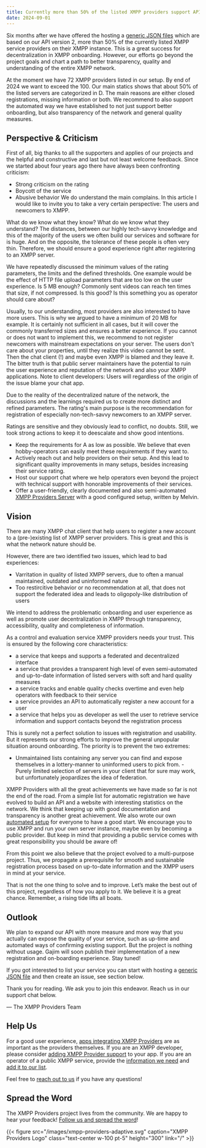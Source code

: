 ```yaml
---
title: Currently more than 50% of the listed XMPP providers support API version 2
date: 2024-09-01
---
```


Six months after we have offered the hosting a [generic JSON files](https://providers.xmpp.net/provider-file-generator/) which are based on our API version 2, more than 50% of the currently listed XMPP service providers on their XMPP instance.
This is a great success for decentralization in XMPP onboarding. However, our efforts go beyond the project goals and chart a path to better transparency, quality and understanding of the entire XMPP network.

At the moment we have 72 XMPP providers listed in our setup.
By end of 2024 we want to exceed the 100.
Our main statics shows that about 50% of the listed servers are categorized in D.
The main reasons are either closed registrations, missing information or both.
We recommend to also support the automated way we have established to not just support better onboarding, but also transparency of the network and general quality measures.

## Perspective &  Criticism

First of all, big thanks to all the supporters and applies of our projects and the helpful and constructive and last but not least welcome feedback.
Since we started about four years ago there have always been confronting criticism:
- Strong criticism on the rating
- Boycott of the service
- Abusive behavior
We do understand the main complains.
In this article I would like to invite you to take a very certain perspective: The users and newcomers to XMPP.

What do we know what they know?
What do we know what they understand?
The distances, between our highly tech-savvy knowledge and this of the majority of the users we often build our services and software for is huge.
And on the opposite, the tolerance of these people is often very thin.
Therefore, we should ensure a good experience right after registering to an XMPP server.

We have repeatedly discussed the minimum values of the rating parameters, the limits and the defined thresholds.
One example would be the effect of HTTP file upload parameters that are too low on the user experience.
Is 5 MB enough? Commonly sent videos can reach ten times that size, if not compressed.
Is this good? Is this something you as operator should care about?

Usually, to our understanding, most providers are also interested to have more users.
This is why we argued to have a minimum of 20 MB for example.
It is certainly not sufficient in all cases, but it will cover the commonly transferred sizes and ensures a better experience.
If you cannot or does not want to implement this, we recommend to not register newcomers with mainstream expectations on your server.
The users don't care about your properties, until they realize this video cannot be sent.
Then the chat client (!) and maybe even XMPP is blamed and they leave it.
The bitter truth is that public server maintainers have the potential to ruin the user experience and reputation of the network and also your XMPP applications.
Note to client developers: Users will regardless of the origin of the issue blame your chat app.

Due to the reality of the decentralized nature of the network, the discussions and the learnings required us to create more distinct and refined parameters.
The rating's main purpose is the recommendation for registration of especially non-tech-savvy newcomers to an XMPP server.

Ratings are sensitive and they obviously lead to conflict, no doubts.
Still, we took strong actions to keep it to deescalate and show good intentions.
- Keep the requirements for A as low as possible. We believe that even hobby-operators can easily meet these requirements if they want to.
- Actively reach out and help providers on their setup. And this lead to significant quality improvements in many setups, besides increasing their service rating.
- Host our support chat where we help operators even beyond the project with technical support with honorable improvements of their services.
- Offer a user-friendly, clearly documented and also semi-automated [XMPP Providers Server](https://invent.kde.org/melvo/xmpp-providers-server) with a good configured setup, written by Melvin.

## Vision

There are many XMPP chat client that help users to register a new account to a (pre-)existing list of XMPP server providers.
This is great and this is what the network nature should be.

However, there are two identified two issues, which lead to bad experiences:
- Varritation in quality of listed XMPP servers, due to often a manual maintained, outdated and uninformed nature
- Too restircitive behavior or no recommendation at all, that does not support the federated idea and leads to oligopoly-like distribution of users

We intend to address the problematic onboarding and user experience as well as promote user decentralization in XMPP through transparency, accessibility, quality and completeness of information.

As a control and evaluation service XMPP providers needs your trust. This is ensured by the following core characteristics:
- a service that keeps and supports a federated and decentralized interface
- a service that provides a transparent high level of even semi-automated and up-to-date information of listed servers with soft and hard quality measures
- a service tracks and enable quality checks overtime and even help operators with feedback to their service
- a service provides an API to automatically register a new account for a user
- a service that helps you as developer as well the user to retrieve service information and support contacts beyond the registration process

This is surely not a perfect solution to issues with registration and usability.
But it represents our strong efforts to improve the general unpopular situation around onboarding.
The priority is to prevent the two extremes:
- Unmaintained lists containing any server you can find and expose themselves in a lottery-manner to uninformed users to pick from.
-Purely limited selection of servers in your client that for sure may work, but unfortunately jeopardizes the idea of federation.

XMPP Providers with all the great achievements we have made so far is not the end of the road.
From a simple list for automatic registration we have evolved to build an API and a website with interesting statistics on the network.
We think that keeping up with good documentation and transparency is another great achievement.
We also wrote our own [automated setup](https://invent.kde.org/melvo/xmpp-providers-server) for everyone to have a good start.
We encourage you to use XMPP and run your own server instance, maybe even by becoming a public provider.
But keep in mind that providing a public service comes with great responsibility you should be aware of!

From this point we also believe that the project evolved to a multi-purpose project.
Thus, we propagate a prerequisite for smooth and sustainable registration process based on up-to-date information and the XMPP users in mind at your service.

That is not the one thing to solve and to improve.
Let’s make the best out of this project, regardless of how you apply to it.
We believe it is a great chance.
Remember, a rising tide lifts all boats.

## Outlook

We plan to expand our API with more measure and more way that you actually can expose the quality of your service, such as up-time and automated ways of confirming existing support.
But the project is nothing without usage. Gajim will soon publish their implementation of a new registration and on-boarding experience. Stay tuned!

If you got interested to list your service you can start with hosting a [generic JSON file](https://providers.xmpp.net/provider-file-generator/) and then create an issue, see section below.

Thank you for reading. We ask you to join this endeavor. Reach us in our support chat below.

— The XMPP Providers Team

## Help Us

For a good user experience, [apps integrating XMPP Providers](https://providers.xmpp.net/apps/) are as important as the providers themselves.
If you are an XMPP developer, please consider [adding XMPP Provider support](https://invent.kde.org/melvo/xmpp-providers#usage) to your app.
If you are an operator of a public XMPP service, provide the [information we need](/faq/#where-do-we-have-the-providers-properties-from) and [add it to our list](https://invent.kde.org/melvo/xmpp-providers/-/blob/master/CONTRIBUTING.md#providers).

Feel free to [reach out to us](/contact/) if you have any questions!

## Spread the Word

The XMPP Providers project lives from the community.
We are happy to hear your feedback!
[Follow us and spread the word](https://fosstodon.org/@xmpp_providers)!

{{< figure src="/images/xmpp-providers-adaptive.svg" caption="XMPP Providers Logo" class="text-center w-100 pt-5" height="300" link="/" >}}

